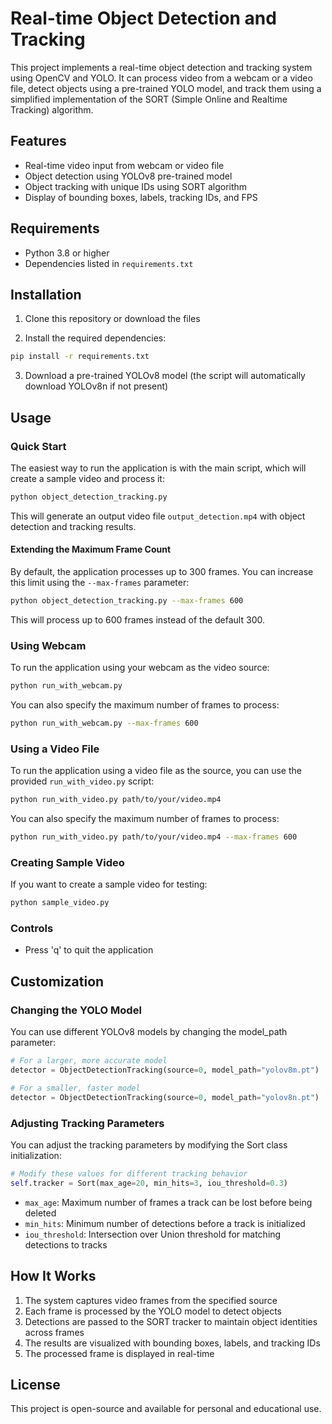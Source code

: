 # Real-time Object Detection and Tracking

This project implements a real-time object detection and tracking system using OpenCV and YOLO. It can process video from a webcam or a video file, detect objects using a pre-trained YOLO model, and track them using a simplified implementation of the SORT (Simple Online and Realtime Tracking) algorithm.

## Features

- Real-time video input from webcam or video file
- Object detection using YOLOv8 pre-trained model
- Object tracking with unique IDs using SORT algorithm
- Display of bounding boxes, labels, tracking IDs, and FPS

## Requirements

- Python 3.8 or higher
- Dependencies listed in `requirements.txt`

## Installation

1. Clone this repository or download the files

2. Install the required dependencies:

```bash
pip install -r requirements.txt
```

3. Download a pre-trained YOLOv8 model (the script will automatically download YOLOv8n if not present)

## Usage

### Quick Start

The easiest way to run the application is with the main script, which will create a sample video and process it:

```bash
python object_detection_tracking.py
```

This will generate an output video file `output_detection.mp4` with object detection and tracking results.

#### Extending the Maximum Frame Count

By default, the application processes up to 300 frames. You can increase this limit using the `--max-frames` parameter:

```bash
python object_detection_tracking.py --max-frames 600
```

This will process up to 600 frames instead of the default 300.

### Using Webcam

To run the application using your webcam as the video source:

```bash
python run_with_webcam.py
```

You can also specify the maximum number of frames to process:

```bash
python run_with_webcam.py --max-frames 600
```

### Using a Video File

To run the application using a video file as the source, you can use the provided `run_with_video.py` script:

```bash
python run_with_video.py path/to/your/video.mp4
```

You can also specify the maximum number of frames to process:

```bash
python run_with_video.py path/to/your/video.mp4 --max-frames 600
```

### Creating Sample Video

If you want to create a sample video for testing:

```bash
python sample_video.py
```

### Controls

- Press 'q' to quit the application

## Customization

### Changing the YOLO Model

You can use different YOLOv8 models by changing the model_path parameter:

```python
# For a larger, more accurate model
detector = ObjectDetectionTracking(source=0, model_path="yolov8m.pt")

# For a smaller, faster model
detector = ObjectDetectionTracking(source=0, model_path="yolov8n.pt")
```

### Adjusting Tracking Parameters

You can adjust the tracking parameters by modifying the Sort class initialization:

```python
# Modify these values for different tracking behavior
self.tracker = Sort(max_age=20, min_hits=3, iou_threshold=0.3)
```

- `max_age`: Maximum number of frames a track can be lost before being deleted
- `min_hits`: Minimum number of detections before a track is initialized
- `iou_threshold`: Intersection over Union threshold for matching detections to tracks

## How It Works

1. The system captures video frames from the specified source
2. Each frame is processed by the YOLO model to detect objects
3. Detections are passed to the SORT tracker to maintain object identities across frames
4. The results are visualized with bounding boxes, labels, and tracking IDs
5. The processed frame is displayed in real-time

## License

This project is open-source and available for personal and educational use.